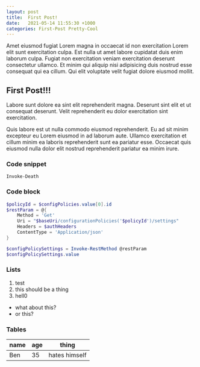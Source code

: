 ```yaml
---
layout: post
title:  First Post!
date:   2021-05-14 11:55:30 +1000
categories: First-Post Pretty-Cool
---
```

<link href="http://github.com/yrgoldteeth/darkdowncss/raw/master/darkdown.css" rel="stylesheet">

Amet eiusmod fugiat Lorem magna in occaecat id non exercitation Lorem elit sunt exercitation culpa. Est nulla ut amet labore cupidatat duis enim laborum culpa. Fugiat non exercitation veniam exercitation deserunt consectetur ullamco. Et minim qui aliquip nisi adipisicing duis nostrud esse consequat qui ea cillum. Qui elit voluptate velit fugiat dolore eiusmod mollit.  
<!--more-->

## First Post!!!

Labore sunt dolore ea sint elit reprehenderit magna. Deserunt sint elit et ut consequat deserunt. Velit reprehenderit eu dolor exercitation sint exercitation.  

Quis labore est ut nulla commodo eiusmod reprehenderit. Eu ad sit minim excepteur eu Lorem eiusmod in ad laborum aute. Ullamco exercitation et cillum minim ea laboris reprehenderit sunt ea pariatur esse. Occaecat quis eiusmod nulla dolor elit nostrud reprehenderit pariatur ea minim irure.

### Code snippet

`Invoke-Death`

### Code block

```powershell
$policyId = $configPolicies.value[0].id
$restParam = @{
    Method = 'Get'
    Uri = "$baseUri/configurationPolicies('$policyId')/settings"
    Headers = $authHeaders
    ContentType = 'Application/json'
}

$configPolicySettings = Invoke-RestMethod @restParam
$configPolicySettings.value
```

### Lists

1. test
2. this should be a thing
3. hell0

- what about this?
- or this?

### Tables

| name  | age   | thing |
|---    |---    |---    |
| Ben   | 35    | hates himself |

